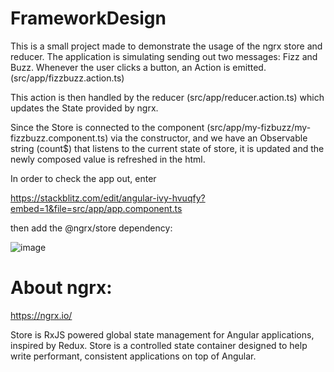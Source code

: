 # FrameworkDesign

This is a small project made to demonstrate the usage of the ngrx store and reducer.
The application is simulating sending out two messages: Fizz and Buzz. Whenever the user clicks a button, an Action is emitted. (src/app/fizzbuzz.action.ts)

This action is then handled by the reducer (src/app/reducer.action.ts) which updates the State provided by ngrx.

Since the Store is connected to the component (src/app/my-fizbuzz/my-fizzbuzz.component.ts) via the constructor, and we have an Observable string (count$) that listens to the current state of store, it is updated and the newly composed value is refreshed in the html.

In order to check the app out, enter

https://stackblitz.com/edit/angular-ivy-hvuqfy?embed=1&file=src/app/app.component.ts

then add the @ngrx/store dependency:


![image](https://user-images.githubusercontent.com/38786556/169394237-b57c83fa-dfed-4918-af0d-27d6771ac372.png)



# About ngrx:

https://ngrx.io/

Store is RxJS powered global state management for Angular applications, inspired by Redux. Store is a controlled state container designed to help write performant, consistent applications on top of Angular.

